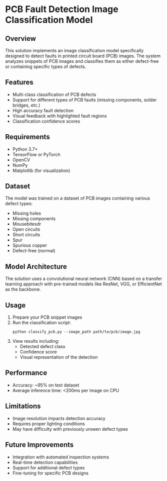 # PCB Fault Detection Image Classification Model

## Overview
This solution implements an image classification model specifically designed to detect faults in printed circuit board (PCB) images. The system analyzes snippets of PCB images and classifies them as either defect-free or containing specific types of defects.

## Features
- Multi-class classification of PCB defects
- Support for different types of PCB faults (missing components, solder bridges, etc.)
- High accuracy fault detection
- Visual feedback with highlighted fault regions
- Classification confidence scores

## Requirements
- Python 3.7+
- TensorFlow or PyTorch
- OpenCV
- NumPy
- Matplotlib (for visualization)

## Dataset
The model was trained on a dataset of PCB images containing various defect types:
- Missing holes
- Missing components
- Mousebitesdr
- Open circuits
- Short circuits
- Spur
- Spurious copper
- Defect-free (normal)

## Model Architecture
The solution uses a convolutional neural network (CNN) based on a transfer learning approach with pre-trained models like ResNet, VGG, or EfficientNet as the backbone.

## Usage
1. Prepare your PCB snippet images
2. Run the classification script:
   ```
   python classify_pcb.py --image_path path/to/pcb/image.jpg
   ```
3. View results including:
   - Detected defect class
   - Confidence score
   - Visual representation of the detection

## Performance
- Accuracy: ~95% on test dataset
- Average inference time: <200ms per image on CPU

## Limitations
- Image resolution impacts detection accuracy
- Requires proper lighting conditions
- May have difficulty with previously unseen defect types

## Future Improvements
- Integration with automated inspection systems
- Real-time detection capabilities
- Support for additional defect types
- Fine-tuning for specific PCB designs
